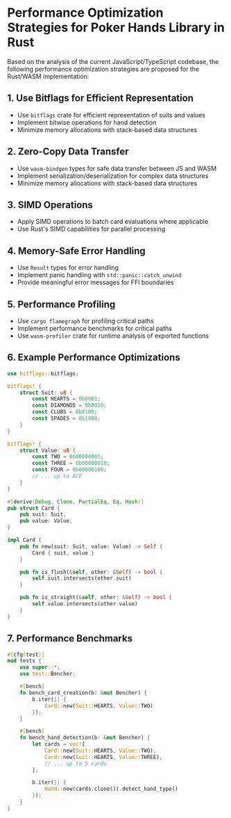 # Performance Optimization Strategies for Poker Hands Library in Rust

Based on the analysis of the current JavaScript/TypeScript codebase, the following performance optimization strategies are proposed for the Rust/WASM implementation:

## 1. Use Bitflags for Efficient Representation

- Use `bitflags` crate for efficient representation of suits and values
- Implement bitwise operations for hand detection
- Minimize memory allocations with stack-based data structures

## 2. Zero-Copy Data Transfer

- Use `wasm-bindgen` types for safe data transfer between JS and WASM
- Implement serialization/deserialization for complex data structures
- Minimize memory allocations with stack-based data structures

## 3. SIMD Operations

- Apply SIMD operations to batch card evaluations where applicable
- Use Rust's SIMD capabilities for parallel processing

## 4. Memory-Safe Error Handling

- Use `Result` types for error handling
- Implement panic handling with `std::panic::catch_unwind`
- Provide meaningful error messages for FFI boundaries

## 5. Performance Profiling

- Use `cargo flamegraph` for profiling critical paths
- Implement performance benchmarks for critical paths
- Use `wasm-profiler` crate for runtime analysis of exported functions

## 6. Example Performance Optimizations

```rust
use bitflags::bitflags;

bitflags! {
    struct Suit: u8 {
        const HEARTS = 0b0001;
        const DIAMONDS = 0b0010;
        const CLUBS = 0b0100;
        const SPADES = 0b1000;
    }
}

bitflags! {
    struct Value: u8 {
        const TWO = 0b00000001;
        const THREE = 0b00000010;
        const FOUR = 0b00000100;
        // ... up to ACE
    }
}

#[derive(Debug, Clone, PartialEq, Eq, Hash)]
pub struct Card {
    pub suit: Suit,
    pub value: Value,
}

impl Card {
    pub fn new(suit: Suit, value: Value) -> Self {
        Card { suit, value }
    }

    pub fn is_flush(&self, other: &Self) -> bool {
        self.suit.intersects(other.suit)
    }

    pub fn is_straight(&self, other: &Self) -> bool {
        self.value.intersects(other.value)
    }
}
```

## 7. Performance Benchmarks

```rust
#[cfg(test)]
mod tests {
    use super::*;
    use test::Bencher;

    #[bench]
    fn bench_card_creation(b: &mut Bencher) {
        b.iter(|| {
            Card::new(Suit::HEARTS, Value::TWO)
        });
    }

    #[bench]
    fn bench_hand_detection(b: &mut Bencher) {
        let cards = vec![
            Card::new(Suit::HEARTS, Value::TWO),
            Card::new(Suit::HEARTS, Value::THREE),
            // ... up to 5 cards
        ];

        b.iter(|| {
            Hand::new(cards.clone()).detect_hand_type()
        });
    }
}
```
